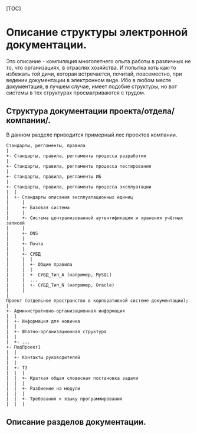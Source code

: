 [TOC]

Описание структуры электронной документации.
============================================

Это описание - компиляция многолетнего опыта работы в различных не то, что организациях, в отраслях хозяйства. И попытка хоть как-то избежать той дичи, которая встречается, почитай, повсеместно, при ведении документации в электронном виде. Ибо в любом месте документация, в лучшем случае, имеет подобие структуры, но вот системы в тех структурах просматриваются с трудом.

Структура документации проекта/отдела/компании/.
------------------------------------------------

В данном разделе приводится примерный лес проектов компании.

```
Стандарты, регламенты, правила
|
+- Стандарты, правила, регламенты процесса разработки
|
+- Стандарты, правила, регламенты процесса тестирования
|
+- Стандарты, правила, регламенты ИБ
|
+- Стандарты, правила, регламенты процесса эксплуатации
|  |
|  +- Стандарты описания эксплуатационных единиц
|     |
|     +- Базовая система
|     |
|     +- Система централизованной аутентификации и хранения учётных записей
|     |
|     +- DNS
|     |
|     +- Почта
|     |
|     +- СУБД
|     |  |
|     |  +- Общие правила
|     |  |
|     |  +- СУБД_Тип_A (например, MySQL)
|     |  ...
|     |  +- СУБД_Тип_N (например, Oracle)
|     | 
| 
Проект (отдельное пространство в корпоративной системе документации);
|
+- Административно-организационная информация
|  |
|  +- Информация для новичка
|  |
|  +- Штатно-организационная структура
|  |
|  +- ...
+- ПодПроект1
|  |
|  +- Контакты руководителей
|  |
|  +- ТЗ
|  |  |
|  |  +- Краткая общая словесная постановка задачи
|  |  |
|  |  +- Разбиение на модули
|  |  |
|  |  +- Требования к языку программирования
|  |  |

 ```  

Описание разделов документации.
-------------------------------
